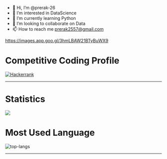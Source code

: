 - 👋 Hi, I’m @prerak-26
- 👀 I’m interested in DataScience
- 🌱 I’m currently learning Python
- 💞️ I’m looking to collaborate on Data
- 📫 How to reach me prerak2557@gmail.com

<!---
prerak-26/prerak-26 is a ✨ special ✨ repository because its `README.md` (this file) appears on your GitHub profile.
You can click the Preview link to take a look at your changes.
--->
https://images.app.goo.gl/3hmLBAW21BTyBuWX9


# Competitive Coding Profile #

[![Hackerrank](https://img.shields.io/badge/-hackerrank-7cfc00?style=flat&labelColor=7cfc00&logo=hackerrank&logoColor=white)](https://www.hackerrank.com/prerak2557)

---

# Statistics #

<img src="https://github-readme-stats.vercel.app/api?username=prerak-26&&show_icons=true&title_color=ffffff&icon_color=bb2acf&text_color=daf7dc&bg_color=151515">


# Most Used Language #

![top-langs](https://github-readme-stats.vercel.app/api/top-langs?username=prerak-26&show_icons=true&title_color=fff&icon_color=79ff97&text_color=9f9f9f&bg_color=151515)

---


